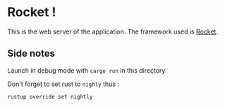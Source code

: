 # Rocket !
This is the web server of the application. The framework used is [Rocket](https://rocket.rs).

## Side notes

Launch in debug mode with `cargo run` in this directory

Don't forget to set rust to `nighly` thus :
```bash
rustup override set nightly
```